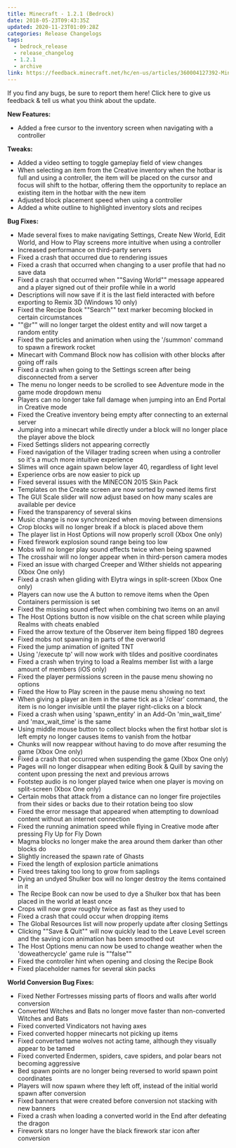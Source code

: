 ```yaml
---
title: Minecraft - 1.2.1 (Bedrock)
date: 2018-05-23T09:43:35Z
updated: 2020-11-23T01:09:28Z
categories: Release Changelogs
tags:
  - bedrock_release
  - release_changelog
  - 1.2.1
  - archive
link: https://feedback.minecraft.net/hc/en-us/articles/360004127392-Minecraft-1-2-1-Bedrock-
---
```


If you find any bugs, be sure to report them here! Click here to give us feedback & tell us what you think about the update.

  
**New Features:**

- Added a free cursor to the inventory screen when navigating with a controller

  
**Tweaks:**

- Added a video setting to toggle gameplay field of view changes
- When selecting an item from the Creative inventory when the hotbar is full and using a controller, the item will be placed on the cursor and focus will shift to the hotbar, offering them the opportunity to replace an existing item in the hotbar with the new item
- Adjusted block placement speed when using a controller
- Added a white outline to highlighted inventory slots and recipes

  
**Bug Fixes:**

- Made several fixes to make navigating Settings, Create New World, Edit World, and How to Play screens more intuitive when using a controller
- Increased performance on third-party servers
- Fixed a crash that occurred due to rendering issues
- Fixed a crash that occurred when changing to a user profile that had no save data
- Fixed a crash that occurred when ""Saving World"" message appeared and a player signed out of their profile while in a world
- Descriptions will now save if it is the last field interacted with before exporting to Remix 3D (Windows 10 only)
- Fixed the Recipe Book ""Search"" text marker becoming blocked in certain circumstances
- ""@r"" will no longer target the oldest entity and will now target a random entity
- Fixed the particles and animation when using the '/summon' command to spawn a firework rocket
- Minecart with Command Block now has collision with other blocks after going off rails
- Fixed a crash when going to the Settings screen after being disconnected from a server
- The menu no longer needs to be scrolled to see Adventure mode in the game mode dropdown menu
- Players can no longer take fall damage when jumping into an End Portal in Creative mode
- Fixed the Creative inventory being empty after connecting to an external server
- Jumping into a minecart while directly under a block will no longer place the player above the block
- Fixed Settings sliders not appearing correctly
- Fixed navigation of the Villager trading screen when using a controller so it's a much more intuitive experience
- Slimes will once again spawn below layer 40, regardless of light level
- Experience orbs are now easier to pick up
- Fixed several issues with the MINECON 2015 Skin Pack
- Templates on the Create screen are now sorted by owned items first
- The GUI Scale slider will now adjust based on how many scales are available per device
- Fixed the transparency of several skins
- Music change is now synchronized when moving between dimensions
- Crop blocks will no longer break if a block is placed above them
- The player list in Host Options will now properly scroll (Xbox One only)
- Fixed firework explosion sound range being too low
- Mobs will no longer play sound effects twice when being spawned
- The crosshair will no longer appear when in third-person camera modes
- Fixed an issue with charged Creeper and Wither shields not appearing (Xbox One only)
- Fixed a crash when gliding with Elytra wings in split-screen (Xbox One only)
- Players can now use the A button to remove items when the Open Containers permission is set
- Fixed the missing sound effect when combining two items on an anvil
- The Host Options button is now visible on the chat screen while playing Realms with cheats enabled
- Fixed the arrow texture of the Observer item being flipped 180 degrees
- Fixed mobs not spawning in parts of the overworld
- Fixed the jump animation of ignited TNT
- Using '/execute tp' will now work with tildes and positive coordinates
- Fixed a crash when trying to load a Realms member list with a large amount of members (iOS only)
- Fixed the player permissions screen in the pause menu showing no options
- Fixed the How to Play screen in the pause menu showing no text
- When giving a player an item in the same tick as a '/clear' command, the item is no longer invisible until the player right-clicks on a block
- Fixed a crash when using 'spawn_entity' in an Add-On 'min_wait_time' and 'max_wait_time' is the same
- Using middle mouse button to collect blocks when the first hotbar slot is left empty no longer causes items to vanish from the hotbar
- Chunks will now reappear without having to do move after resuming the game (Xbox One only)
- Fixed a crash that occurred when suspending the game (Xbox One only)
- Pages will no longer disappear when editing Book & Quill by saving the content upon pressing the next and previous arrows
- Footstep audio is no longer played twice when one player is moving on split-screen (Xbox One only)
- Certain mobs that attack from a distance can no longer fire projectiles from their sides or backs due to their rotation being too slow
- Fixed the error message that appeared when attempting to download content without an internet connection
- Fixed the running animation speed while flying in Creative mode after pressing Fly Up for Fly Down
- Magma blocks no longer make the area around them darker than other blocks do
- Slightly increased the spawn rate of Ghasts
- Fixed the length of explosion particle animations
- Fixed trees taking too long to grow from saplings
- Dying an undyed Shulker box will no longer destroy the items contained in it
- The Recipe Book can now be used to dye a Shulker box that has been placed in the world at least once
- Crops will now grow roughly twice as fast as they used to
- Fixed a crash that could occur when dropping items
- The Global Resources list will now properly update after closing Settings
- Clicking ""Save & Quit"" will now quickly lead to the Leave Level screen and the saving icon animation has been smoothed out
- The Host Options menu can now be used to change weather when the 'doweathercycle' game rule is ""false""
- Fixed the controller hint when opening and closing the Recipe Book
- Fixed placeholder names for several skin packs

  
**World Conversion Bug Fixes:**

- Fixed Nether Fortresses missing parts of floors and walls after world conversion
- Converted Witches and Bats no longer move faster than non-converted Witches and Bats
- Fixed converted Vindicators not having axes
- Fixed converted hopper minecarts not picking up items
- Fixed converted tame wolves not acting tame, although they visually appear to be tamed
- Fixed converted Endermen, spiders, cave spiders, and polar bears not becoming aggressive
- Bed spawn points are no longer being reversed to world spawn point coordinates
- Players will now spawn where they left off, instead of the initial world spawn after conversion
- Fixed banners that were created before conversion not stacking with new banners
- Fixed a crash when loading a converted world in the End after defeating the dragon
- Firework stars no longer have the black firework star icon after conversion

<div>

 

</div>
